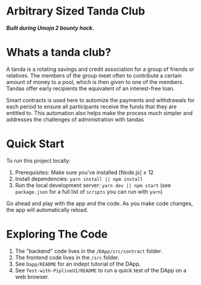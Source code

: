 **Arbitrary Sized Tanda Club**
=============================
***Built during Umoja 2 bounty hack.***

Whats a tanda club?
=====================

A tanda is a rotating savings and credit association for a group of friends or relatives. The members of the group meet often to contribute a certain amount of money to a pool, which is then given to one of the members. Tandas offer early recipients the equivalent of an interest-free loan.

Smart contracts is used here to automize the payments and withdrawals for each period to ensure all participants receive the funds that they are entitled to. This automation also helps make the process much simpler and addresses the challenges of administration with tandas

Quick Start
===========

To run this project locally:

1. Prerequisites: Make sure you've installed [Node.js] ≥ 12
2. Install dependencies: `yarn install || npm install`
3. Run the local development server: `yarn dev || npm start` (see `package.json` for a
   full list of `scripts` you can run with `yarn`)


Go ahead and play with the app and the code. As you make code changes, the app will automatically reload.

Exploring The Code
==================

1. The "backend" code lives in the `/DApp/src/contract` folder.
2. The frontend code lives in the `/src` folder. 
3. See `Dapp/README` for an indept tutorial of the DApp.
3. See `Test-with-PiplineUI/README` to run a quick test of the DApp on a web browser.
